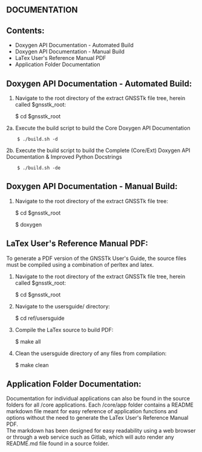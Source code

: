 DOCUMENTATION
-------------

Contents:
---------

* Doxygen API Documentation - Automated Build
* Doxygen API Documentation - Manual Build
* LaTex User's Reference Manual PDF
* Application Folder Documentation


Doxygen API Documentation - Automated Build:
------------------------------------------------------------------------

   1. Navigate to the root directory of the extract GNSSTk file tree, herein called $gnsstk_root:

        $ cd $gnsstk_root
         
   2a. Execute the build script to build the Core Doxygen API Documentation
        
        $ ./build.sh -d 
   
   2b. Execute the build script to build the Complete (Core/Ext) Doxygen API Documentation & 
       Improved Python Docstrings
        
        $ ./build.sh -de


Doxygen API Documentation - Manual Build:
----------------------------------------------------------------------

   1. Navigate to the root directory of the extract GNSSTk file tree:

         $ cd $gnsstk_root

         $ doxygen 


LaTex User's Reference Manual PDF:
----------------------------------

To generate a PDF version of the GNSSTk User's Guide, the source files must be compiled using a 
combination of perltex and latex. 

   1. Navigate to the root directory of the extract GNSSTk file tree, herein called $gnsstk_root:

         $ cd $gnsstk_root

   2. Navigate to the usersguide/ directory:

         $ cd ref/usersguide
             
   3. Compile the LaTex source to build PDF:

         $ make all

   4. Clean the usersguide directory of any files from compilation:

         $ make clean


Application Folder Documentation:
---------------------------------

Documentation for individual applications can also be found in the source folders for all /core 
applications.  Each /core/app folder contains a README markdown file meant for easy reference of 
application functions and options without the need to generate the LaTex User's Reference Manual PDF.  
The markdown has been designed for easy readability using a web browser or through a web service
such as Gitlab, which will auto render any README.md file found in a source folder.
